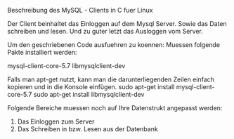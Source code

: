 Beschreibung des MySQL - Clients in C fuer Linux

Der Client beinhaltet das Einloggen auf dem Mysql Server.
Sowie das Daten schreiben und lesen.
Und zu guter letzt das Ausloggen vom Server.

Um den geschriebenen Code ausfuehren zu koennen:
Muessen folgende Pakte installiert werden:

mysql-client-core-5.7
libmysqlclient-dev

Falls man apt-get nutzt, kann man die darunterliegenden Zeilen einfach kopieren
und in die Konsole einfügen.
sudo apt-get install mysql-client-core-5.7
sudo apt-get install libmysqlclient-dev

Folgende Bereiche muessen noch auf Ihre Datenstrukt angepasst werden:

1. Das Einloggen zum Server
2. Das Schreiben in bzw. Lesen aus der Datenbank 

